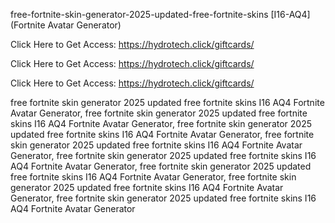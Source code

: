 free-fortnite-skin-generator-2025-updated-free-fortnite-skins [I16-AQ4] (Fortnite Avatar Generator)

Click Here to Get Access: https://hydrotech.click/giftcards/

Click Here to Get Access: https://hydrotech.click/giftcards/

Click Here to Get Access: https://hydrotech.click/giftcards/

free fortnite skin generator 2025 updated free fortnite skins I16 AQ4 Fortnite Avatar Generator, free fortnite skin generator 2025 updated free fortnite skins I16 AQ4 Fortnite Avatar Generator, free fortnite skin generator 2025 updated free fortnite skins I16 AQ4 Fortnite Avatar Generator, free fortnite skin generator 2025 updated free fortnite skins I16 AQ4 Fortnite Avatar Generator, free fortnite skin generator 2025 updated free fortnite skins I16 AQ4 Fortnite Avatar Generator, free fortnite skin generator 2025 updated free fortnite skins I16 AQ4 Fortnite Avatar Generator, free fortnite skin generator 2025 updated free fortnite skins I16 AQ4 Fortnite Avatar Generator, free fortnite skin generator 2025 updated free fortnite skins I16 AQ4 Fortnite Avatar Generator
